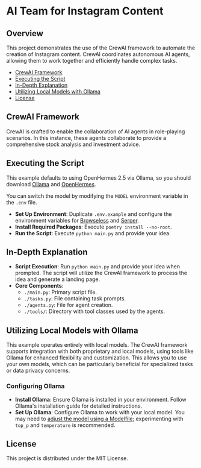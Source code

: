 # AI Team for Instagram Content

## Overview
This project demonstrates the use of the CrewAI framework to automate the creation of Instagram content. CrewAI coordinates autonomous AI agents, allowing them to work together and efficiently handle complex tasks.

- [CrewAI Framework](#crewai-framework)
- [Executing the Script](#executing-the-script)
- [In-Depth Explanation](#in-depth-explanation)
- [Utilizing Local Models with Ollama](#utilizing-local-models-with-ollama)
- [License](#license)

## CrewAI Framework
CrewAI is crafted to enable the collaboration of AI agents in role-playing scenarios. In this instance, these agents collaborate to provide a comprehensive stock analysis and investment advice.

## Executing the Script
This example defaults to using OpenHermes 2.5 via Ollama, so you should download [Ollama](ollama.ai) and [OpenHermes](https://ollama.ai/library/openhermes).

You can switch the model by modifying the `MODEL` environment variable in the `.env` file.

- **Set Up Environment**: Duplicate `.env.example` and configure the environment variables for [Browseless](https://www.browserless.io/) and [Serper](https://serper.dev/).
- **Install Required Packages**: Execute `poetry install --no-root`.
- **Run the Script**: Execute `python main.py` and provide your idea.

## In-Depth Explanation
- **Script Execution**: Run `python main.py` and provide your idea when prompted. The script will utilize the CrewAI framework to process the idea and generate a landing page.
- **Core Components**:
  - `./main.py`: Primary script file.
  - `./tasks.py`: File containing task prompts.
  - `./agents.py`: File for agent creation.
  - `./tools/`: Directory with tool classes used by the agents.

## Utilizing Local Models with Ollama
This example operates entirely with local models. The CrewAI framework supports integration with both proprietary and local models, using tools like Ollama for enhanced flexibility and customization. This allows you to use your own models, which can be particularly beneficial for specialized tasks or data privacy concerns.

### Configuring Ollama
- **Install Ollama**: Ensure Ollama is installed in your environment. Follow Ollama's installation guide for detailed instructions.
- **Set Up Ollama**: Configure Ollama to work with your local model. You may need to [adjust the model using a Modelfile](https://github.com/jmorganca/ollama/blob/main/docs/modelfile.md); experimenting with `top_p` and `temperature` is recommended.

## License
This project is distributed under the MIT License.
